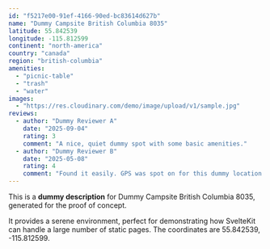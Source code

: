 ```yaml
---
id: "f5217e00-91ef-4166-90ed-bc83614d627b"
name: "Dummy Campsite British Columbia 8035"
latitude: 55.842539
longitude: -115.812599
continent: "north-america"
country: "canada"
region: "british-columbia"
amenities:
  - "picnic-table"
  - "trash"
  - "water"
images:
  - "https://res.cloudinary.com/demo/image/upload/v1/sample.jpg"
reviews:
  - author: "Dummy Reviewer A"
    date: "2025-09-04"
    rating: 3
    comment: "A nice, quiet dummy spot with some basic amenities."
  - author: "Dummy Reviewer B"
    date: "2025-05-08"
    rating: 4
    comment: "Found it easily. GPS was spot on for this dummy location."
---
```


This is a **dummy description** for Dummy Campsite British Columbia 8035, generated for the proof of concept.

It provides a serene environment, perfect for demonstrating how SvelteKit can handle a large number of static pages. The coordinates are 55.842539, -115.812599.
